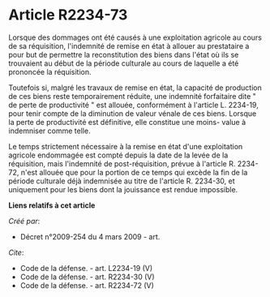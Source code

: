 # Article R2234-73

Lorsque des dommages ont été causés à une exploitation agricole au cours de sa réquisition, l'indemnité de remise en état à
allouer au prestataire a pour but de permettre la reconstitution des biens dans l'état où ils se trouvaient au début de la
période culturale au cours de laquelle a été prononcée la réquisition. 

Toutefois si, malgré les travaux de remise en état, la capacité de production de ces biens reste temporairement réduite, une
indemnité forfaitaire dite " de perte de productivité " est allouée, conformément à l'article L. 2234-19, pour tenir compte
de la diminution de valeur vénale de ces biens. Lorsque la perte de productivité est définitive, elle constitue une moins-
value à indemniser comme telle. 

Le temps strictement nécessaire à la remise en état d'une exploitation agricole endommagée est compté depuis la date de la
levée de la réquisition, mais l'indemnité de post-réquisition, prévue à l'article R. 2234-72, n'est allouée que pour la
portion de ce temps qui excède la fin de la période culturale déjà indemnisée au titre de l'article R. 2234-30, et uniquement
pour les biens dont la jouissance est rendue impossible.

**Liens relatifs à cet article**

_Créé par_:

  - Décret n°2009-254 du 4 mars 2009 - art.

_Cite_:

  - Code de la défense. - art. L2234-19 (V)
  - Code de la défense. - art. R2234-30 (V)
  - Code de la défense. - art. R2234-72 (V)
